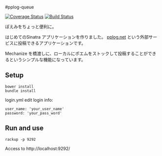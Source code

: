 #pplog-queue

[![Coverage Status](https://img.shields.io/coveralls/gouf/pplog-queue.svg)](https://coveralls.io/r/gouf/pplog-queue?branch=master)
[![Build Status](https://travis-ci.org/gouf/pplog-queue.svg?branch=master)](https://travis-ci.org/gouf/pplog-queue)

ぽえみをちょっと便利に。

はじめてのSinatra アプリケーションを作りました。
[pplog.net](http://www.pplog.net/) という外部サービスに投稿できるアプリケーションです。

Mechanize を橋渡しに、ローカルにポエムをストックして投稿することができるというシンプルな機能になっています。

## Setup

```
bower install
bundle install
```

login.yml
edit login info:
```
user_name: 'your_user_name'
password: 'your_pass_word'
```



## Run and use

```
rackup -p 9292
```

Access to http://localhost:9292/
